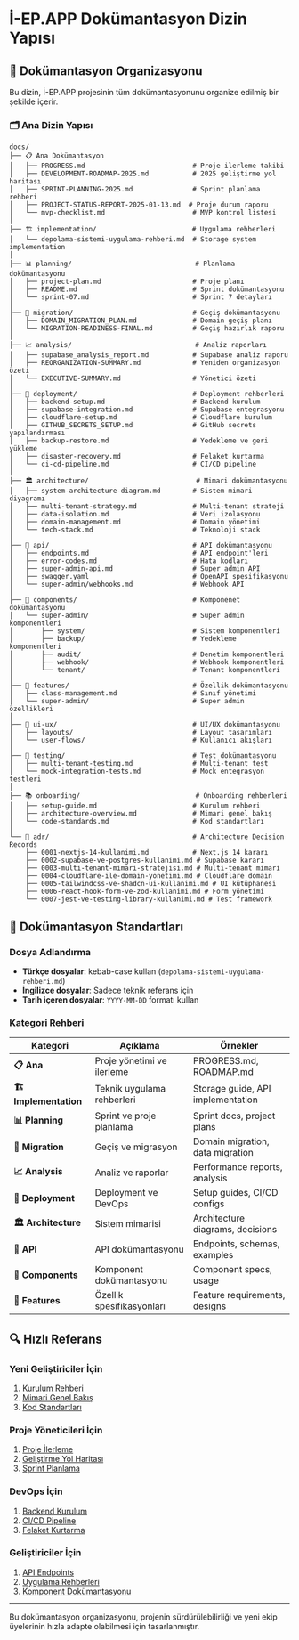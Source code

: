 # İ-EP.APP Dokümantasyon Dizin Yapısı

## 📁 Dokümantasyon Organizasyonu

Bu dizin, İ-EP.APP projesinin tüm dokümantasyonunu organize edilmiş bir şekilde içerir.

### 🗂️ Ana Dizin Yapısı

```
docs/
├── 📋 Ana Dokümantasyon
│   ├── PROGRESS.md                           # Proje ilerleme takibi
│   ├── DEVELOPMENT-ROADMAP-2025.md           # 2025 geliştirme yol haritası
│   ├── SPRINT-PLANNING-2025.md               # Sprint planlama rehberi
│   ├── PROJECT-STATUS-REPORT-2025-01-13.md  # Proje durum raporu
│   └── mvp-checklist.md                      # MVP kontrol listesi
│
├── 🏗️ implementation/                        # Uygulama rehberleri
│   └── depolama-sistemi-uygulama-rehberi.md  # Storage system implementation
│
├── 📊 planning/                               # Planlama dokümantasyonu
│   ├── project-plan.md                       # Proje planı
│   ├── README.md                             # Sprint dokümantasyonu
│   └── sprint-07.md                          # Sprint 7 detayları
│
├── 🔄 migration/                              # Geçiş dokümantasyonu
│   ├── DOMAIN_MIGRATION_PLAN.md              # Domain geçiş planı
│   └── MIGRATION-READINESS-FINAL.md          # Geçiş hazırlık raporu
│
├── 📈 analysis/                               # Analiz raporları
│   ├── supabase_analysis_report.md           # Supabase analiz raporu
│   ├── REORGANIZATION-SUMMARY.md             # Yeniden organizasyon özeti
│   └── EXECUTIVE-SUMMARY.md                  # Yönetici özeti
│
├── 🚀 deployment/                             # Deployment rehberleri
│   ├── backend-setup.md                      # Backend kurulum
│   ├── supabase-integration.md               # Supabase entegrasyonu
│   ├── cloudflare-setup.md                   # Cloudflare kurulum
│   ├── GITHUB_SECRETS_SETUP.md               # GitHub secrets yapılandırması
│   ├── backup-restore.md                     # Yedekleme ve geri yükleme
│   ├── disaster-recovery.md                  # Felaket kurtarma
│   └── ci-cd-pipeline.md                     # CI/CD pipeline
│
├── 🏛️ architecture/                           # Mimari dokümantasyonu
│   ├── system-architecture-diagram.md        # Sistem mimari diyagramı
│   ├── multi-tenant-strategy.md              # Multi-tenant strateji
│   ├── data-isolation.md                     # Veri izolasyonu
│   ├── domain-management.md                  # Domain yönetimi
│   └── tech-stack.md                         # Teknoloji stack
│
├── 🔌 api/                                    # API dokümantasyonu
│   ├── endpoints.md                          # API endpoint'leri
│   ├── error-codes.md                        # Hata kodları
│   ├── super-admin-api.md                    # Super admin API
│   ├── swagger.yaml                          # OpenAPI spesifikasyonu
│   └── super-admin/webhooks.md               # Webhook API
│
├── 🧩 components/                             # Komponenet dokümantasyonu
│   └── super-admin/                          # Super admin komponentleri
│       ├── system/                           # Sistem komponentleri
│       ├── backup/                           # Yedekleme komponentleri
│       ├── audit/                            # Denetim komponentleri
│       ├── webhook/                          # Webhook komponentleri
│       └── tenant/                           # Tenant komponentleri
│
├── 🏫 features/                               # Özellik dokümantasyonu
│   ├── class-management.md                   # Sınıf yönetimi
│   └── super-admin/                          # Super admin özellikleri
│
├── 🎨 ui-ux/                                  # UI/UX dokümantasyonu
│   ├── layouts/                              # Layout tasarımları
│   └── user-flows/                           # Kullanıcı akışları
│
├── 🧪 testing/                                # Test dokümantasyonu
│   ├── multi-tenant-testing.md               # Multi-tenant test
│   └── mock-integration-tests.md             # Mock entegrasyon testleri
│
├── 📚 onboarding/                             # Onboarding rehberleri
│   ├── setup-guide.md                        # Kurulum rehberi
│   ├── architecture-overview.md              # Mimari genel bakış
│   └── code-standards.md                     # Kod standartları
│
└── 📏 adr/                                    # Architecture Decision Records
    ├── 0001-nextjs-14-kullanimi.md           # Next.js 14 kararı
    ├── 0002-supabase-ve-postgres-kullanimi.md # Supabase kararı
    ├── 0003-multi-tenant-mimari-stratejisi.md # Multi-tenant mimari
    ├── 0004-cloudflare-ile-domain-yonetimi.md # Cloudflare domain
    ├── 0005-tailwindcss-ve-shadcn-ui-kullanimi.md # UI kütüphanesi
    ├── 0006-react-hook-form-ve-zod-kullanimi.md # Form yönetimi
    └── 0007-jest-ve-testing-library-kullanimi.md # Test framework
```

## 🎯 Dokümantasyon Standartları

### Dosya Adlandırma

- **Türkçe dosyalar**: kebab-case kullan (`depolama-sistemi-uygulama-rehberi.md`)
- **İngilizce dosyalar**: Sadece teknik referans için
- **Tarih içeren dosyalar**: `YYYY-MM-DD` formatı kullan

### Kategori Rehberi

| Kategori              | Açıklama                   | Örnekler                          |
| --------------------- | -------------------------- | --------------------------------- |
| **📋 Ana**            | Proje yönetimi ve ilerleme | PROGRESS.md, ROADMAP.md           |
| **🏗️ Implementation** | Teknik uygulama rehberleri | Storage guide, API implementation |
| **📊 Planning**       | Sprint ve proje planlama   | Sprint docs, project plans        |
| **🔄 Migration**      | Geçiş ve migrasyon         | Domain migration, data migration  |
| **📈 Analysis**       | Analiz ve raporlar         | Performance reports, analysis     |
| **🚀 Deployment**     | Deployment ve DevOps       | Setup guides, CI/CD configs       |
| **🏛️ Architecture**   | Sistem mimarisi            | Architecture diagrams, decisions  |
| **🔌 API**            | API dokümantasyonu         | Endpoints, schemas, examples      |
| **🧩 Components**     | Komponent dokümantasyonu   | Component specs, usage            |
| **🏫 Features**       | Özellik spesifikasyonları  | Feature requirements, designs     |

## 🔍 Hızlı Referans

### Yeni Geliştiriciler İçin

1. [Kurulum Rehberi](onboarding/setup-guide.md)
2. [Mimari Genel Bakış](onboarding/architecture-overview.md)
3. [Kod Standartları](onboarding/code-standards.md)

### Proje Yöneticileri İçin

1. [Proje İlerleme](PROGRESS.md)
2. [Geliştirme Yol Haritası](DEVELOPMENT-ROADMAP-2025.md)
3. [Sprint Planlama](SPRINT-PLANNING-2025.md)

### DevOps İçin

1. [Backend Kurulum](deployment/backend-setup.md)
2. [CI/CD Pipeline](deployment/ci-cd-pipeline.md)
3. [Felaket Kurtarma](deployment/disaster-recovery.md)

### Geliştiriciler İçin

1. [API Endpoints](api/endpoints.md)
2. [Uygulama Rehberleri](implementation/)
3. [Komponent Dokümantasyonu](components/)

---

Bu dokümantasyon organizasyonu, projenin sürdürülebilirliği ve yeni ekip üyelerinin hızla adapte olabilmesi için tasarlanmıştır.
